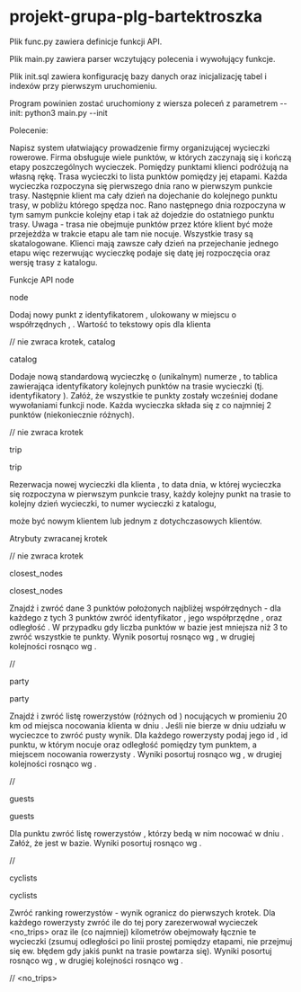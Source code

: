 # projekt-grupa-plg-bartektroszka

Plik func.py zawiera definicje funkcji API.

Plik main.py zawiera parser wczytujący polecenia i wywołujący funkcje.

Plik init.sql zawiera konfigurację bazy danych oraz inicjalizację tabel i indexów przy pierwszym uruchomieniu.

Program powinien zostać uruchomiony z wiersza poleceń z parametrem --init: 
python3 main.py --init

Polecenie:

Napisz system ułatwiający prowadzenie firmy organizującej wycieczki rowerowe. Firma obsługuje wiele punktów, w których zaczynają się i kończą etapy poszczególnych wycieczek. Pomiędzy punktami klienci podróżują na własną rękę. Trasa wycieczki to lista punktów pomiędzy jej etapami. Każda wycieczka rozpoczyna się pierwszego dnia rano w pierwszym punkcie trasy. Następnie klient ma cały dzień na dojechanie do kolejnego punktu trasy, w pobliżu którego spędza noc. Rano następnego dnia rozpoczyna w tym samym punkcie kolejny etap i tak aż dojedzie do ostatniego punktu trasy. Uwaga - trasa nie obejmuje punktów przez które klient być może przejeżdża w trakcie etapu ale tam nie nocuje. Wszystkie trasy są skatalogowane. Klienci mają zawsze cały dzień na przejechanie jednego etapu więc rezerwując wycieczkę podaje się datę jej rozpoczęcia oraz wersję trasy z katalogu.

Funkcje API
node

node <node> <lat> <lon> <description>

Dodaj nowy punkt z identyfikatorem <node>, ulokowany w miejscu o współrzędnych <lat>, <lon>. Wartość <description> to tekstowy opis dla klienta

// nie zwraca krotek,
catalog

catalog <version> <nodes>

Dodaje nową standardową wycieczkę o (unikalnym) numerze <version>, <nodes> to tablica zawierająca identyfikatory kolejnych punktów na trasie wycieczki (tj. identyfikatory <node>). Załóż, że wszystkie te punkty zostały wcześniej dodane wywołaniami funkcji node. Każda wycieczka składa się z co najmniej 2 punktów (niekoniecznie różnych).

// nie zwraca krotek

trip

trip <cyclist> <date> <version> 

Rezerwacja nowej wycieczki dla klienta <cyclist>, <date> to data dnia, w której wycieczka się rozpoczyna w pierwszym punkcie trasy, każdy kolejny punkt na trasie to kolejny dzień wycieczki, <version> to numer wycieczki z katalogu,

<cyclist> może być nowym klientem lub jednym z dotychczasowych klientów.

Atrybuty zwracanej krotek

// nie zwraca krotek

closest_nodes

closest_nodes <ilat> <ilon>

Znajdź i zwróć dane 3 punktów położonych najbliżej współrzędnych <ilat> <ilon> - dla każdego z tych 3 punktów zwróć identyfikator <node>, jego współprzędne <olat>, <olon> oraz odległość <distance>. W przypadku gdy liczba punktów w bazie jest mniejsza niż 3 to zwróć wszystkie te punkty. Wynik posortuj rosnąco wg <distance>, w drugiej kolejności rosnąco wg <node>.

// <node> <olat> <olon> <distance>

party

party <icyclist> <date>

Znajdź i zwróć listę rowerzystów (różnych od <icyclist>) nocujących w promieniu 20 km od miejsca nocowania klienta <icyclist> w dniu <date>. Jeśli <icyclist> nie bierze w dniu <date> udziału w wycieczce to zwróć pusty wynik. Dla każdego rowerzysty podaj jego id <ocyclist>, id <node> punktu, w którym nocuje oraz odległość <distance> pomiędzy tym punktem, a miejscem nocowania rowerzysty <icyclist>. Wyniki posortuj rosnąco wg <distance>, w drugiej kolejności rosnąco wg <ocyclist>.

// <ocyclist> <node> <distance>

guests

guests <node> <date>

Dla punktu <node> zwróć listę rowerzystów <cyclist>, którzy bedą w nim nocować w dniu <date>. Załóż, że <node> jest w bazie. Wyniki posortuj rosnąco wg <cyclist>.

// <cyclist>

cyclists

cyclists <limit>

Zwróć ranking rowerzystów - wynik ogranicz do pierwszych <limit> krotek. Dla każdego rowerzysty <cyclist> zwróć ile do tej pory zarezerwował wycieczek <no_trips> oraz ile (co najmniej) kilometrów obejmowały łącznie te wycieczki <distance> (zsumuj odległości po linii prostej pomiędzy etapami, nie przejmuj się ew. błędem gdy jakiś punkt na trasie powtarza się). Wyniki posortuj rosnąco wg <distance>, w drugiej kolejności rosnąco wg <cyclist>.

// <cyclist> <no_trips> <distance>
